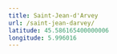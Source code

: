 ```yaml
---
title: Saint-Jean-d'Arvey
url: /saint-jean-darvey/
latitude: 45.586165400000006
longitude: 5.996016
---
```


